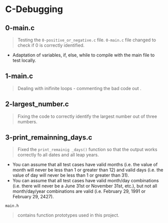 # C-Debugging
## 0-main.c
>Testing the `0-positive_or_negative.c` file. `0-main.c` file changed to check if 0 is correctly identified.
- Adaptation of variables, if, else, while to compile with the main file to test locally.

## 1-main.c
>Dealing with inifinite loops - commenting the bad code out .

## 2-largest_number.c
>Fixing the code to correctly identify the largest number out of three numbers.

## 3-print_remainning_days.c
>Fixed the `print_remainig _days()` function so that the output works correctly fo all dates and all leap years.
- You can assume that all test cases have valid months (i.e. the value of month will never be less than 1 or greater than 12) and valid days (i.e. the value of day will never be less than 1 or greater than 31).
- You can assume that all test cases have valid month/day combinations (i.e. there will never be a June 31st or November 31st, etc.), but not all month/day/year combinations are valid (i.e. February 29, 1991 or February 29, 2427).

`main.h`

>contains function prototypes used in this project.
